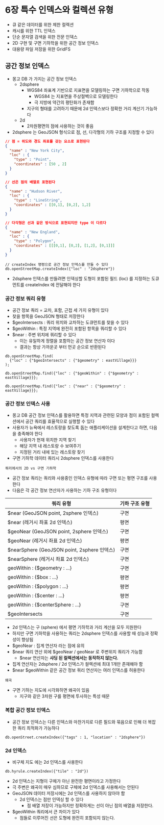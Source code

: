 # 6장 특수 인덱스와 컬렉션 유형
- 큐 같은 데이터를 위한 제한 컬렉션
- 캐시를 위한 TTL 인덱스
- 단순 문자열 검색을 위한 전문 인덱스
- 2D 구현 및 구면 기하학을 위한 공간 정보 인덱스
- 대용량 파일 저장을 위한 GridFS

## 공간 정보 인덱스
- 몽고 DB 가 가지는 공간 정보 인덱스
  - 2dsphere
    - WGS84 좌표계 기반으로 지표면을 모델링하는 구면 기하학으로 작동
      - WGS84 는 지표면을 주상절벽으로 모델링한다
      - 극 지방에 약간의 평탄화가 존재함
    - 지구의 형태를 고려하기 때문에 2d 인덱스보다 정확한 거리 계산기 가능하다
  - 2d
    - 2차원평면의 점에 사용하는 것이 좋음
- 2dsphere 는 GeoJSON 형식으로 점, 선, 다각형의 기하 구조를 지정할 수 있다

```json
// 점 = 위도와 경도 좌표를 갖는 요소로 표현된다
{
  "name" : "New York City",
  "loc" : {
    "type" : "Point",
    "coordinates" : [50 , 2]
  }
}

// 선은 점의 배열로 표현된다
{
  "name" : "Hudson River",
  "loc" : {
    "type" : "LineString",
    "coordinates" : [[0,1], [0,2], 1,2]
  }
}

// 다각형은 선과 같은 방식으로 표현되지만 type 이 다르다
{
  "name" : "New England",
  "loc" : {
    "type" : "Polygon",
    "coordinates" : [[[0,1], [0,2], [1,2], [0,1]]]
  }
}
```

```shell
// createIndex 명령으로 공간 정보 인덱스를 만들 수 있다
db.openStreetMap.createIndex({"loc" : "2dsphere"})
```
- 2dsphere 인덱스를 만들려면 인덱싱할 도형이 포함된 필드 (loc) 를 지정하는 도큐먼트를 createIndex 에 전달해야 한다

### 공간 정보 쿼리 유형
- 공간 정보 쿼리 = 교차, 포함, 근접 세 가지 유형이 있다
- 찾을 항목을 GeoJSON 형태로 저장한다
- $geoIntersects : 쿼리 위치와 교차하는 도큐먼트를 찾을 수 있다
- $geoWithin : 특정 지역에 완전히 포함된 항목을 쿼리할 수 있다
- $near : 주변 위치에 쿼리할 수 있다
  - 이는 유일하게 정렬을 포함하는 공간 정보 연산자 이다
  - 결과는 항상 가까운곳 부터 먼곳 순으로 반환된다

```shell
db.openStreetMap.find(
  {"loc" : {"$geoIntersects" : {"$geometry" : eastVillage}}}
);
  
db.openStreetMap.find({"loc" : {"$geoWithin" : {"$geometry" : eastVillage}}};

db.openStreetMap.find({"loc" : {"near" : {"$geometry" : eastVillage}}};
```

### 공간 정보 인덱스 사용
- 몽고 DB 공간 정보 인덱스를 활용하면 특정 지역과 관련된 모양과 점이 포함된 컬렉션에서 공간 쿼리를 효율적으로 실행할 수 있다
- 사용자가 뉴욕에서 레스토랑을 찾도록 돕는 애플리케이션을 설계한다고 하면, 다음을 충족해야 한다
  - 사용자가 현재 위치한 지역 찾기
  - 해당 지역 내 레스토랑 수 보여주기
  - 지정된 거리 내에 있는 레스토랑 찾기
- 구면 기하학 데이터 쿼리시 2dsphere 인덱스를 사용한다

`쿼리에서의 2D vs 구면 기하학`
- 공간 정보 쿼리는 쿼리와 사용중인 인덱스 유형에 따라 구면 또는 평면 구조를 사용한다
- 다음은 각 공간 정보 연산자가 사용하는 기하 구조 유형이다

| 쿼리 유형                                    | 기하 구조 유형 |
|------------------------------------------|----------|
| $near (GeoJSON point, 2sphere 인덱스)       | 구면       |
| $near (레거시 좌표 2d 인덱스)                    | 평면       |
| $geoNear (GeoJSON point, 2sphere 인덱스)    | 구면       |
| $geoNear (레거시 좌표 2d 인덱스)                 | 평면       |
| $nearSphere (GeoJSON point, 2sphere 인덱스) | 구면       |
| $nearSphere (레거시 좌표 2d 인덱스)              | 구면       |
| geoWithin : {$geometry : ...}            | 구면       |
| geoWithin : {$box : ...}                 | 평면       |
| geoWithin : {$polygon : ...}             | 평면       |
| geoWithin : {$center : ...}              | 평면       |
| geoWithin : {$centerSphere : ...}        | 구면       |
| $geoIntersects                           | 구면       |

- 2d 인덱스는 구 (sphere) 에서 평면 기하학과 거리 계산을 모두 지원한다
- 하지만 구면 기하학을 사용하는 쿼리는 2dsphere 인덱스를 사용할 때 성능과 정확성이 향상됨
- $geoNear : 집계 연산자 라는 점에 유의
- $near 쿼리 연산 외에 $geoNear / geoNear 로 주변위치 쿼리가 가능함
  - $near 연산자는 **샤딩 된 컬렉션에서는 동작하지 않는다.**
- 집계 연산자는 2dsphere / 2d 인덱스가 컬렉션에 최대 1개만 존재해야 함
- $near $geoWithin 같은 공간 정보 쿼리 연산자는 여러 인덱스를 허용한다

`왜곡`
- 구면 기하는 지도에 시각화하면 왜곡이 있음
  - 지구와 같은 3차원 구를 평면에 투사하는 특성 때문

### 복합 공간 정보 인덱스
- 공간 정보 인덱스는 다른 인덱스와 마찬가지로 다른 필드와 묶음으로 인해 더 복잡한 쿼리 최적화가 가능하다

```shell
db.openStreet.createIndex({"tags" : 1, "location" : "2dsphere"})
```

### 2d 인덱스
- 비구체 지도 에는 2d 인덱스를 사용한다

```shell
db.hyrule.createIndex({"tile" : "2d"})
```
- 2d 인덱스는 지형이 구체가 아닌 완전한 평면이라고 가정한다
- 극 주변은 왜곡이 매우 심하므로 구체에 2d 인덱스를 사용해서는 안된다
- GeoJSON 데이터 저장시에는 2d 인덱스를 사용하지 않아야 함
  - 2d 인덱스는 점만 인덱싱 할 수 있다
    - 점 배열 저장이 가능하지만 정확하게는 선이 아닌 점의 배열을 저장한다.
- $geoWithin 쿼리에서 큰 차이가 있다
  - 점들로 이루어진 선은 도형에 완전히 포함되지 않는다.
